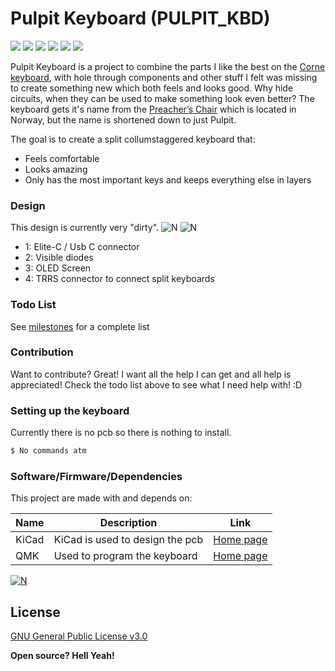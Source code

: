# Pulpit Keyboard (PULPIT_KBD)
[![](https://img.shields.io/github/last-commit/MrSnowMonster/PULPIT_KBD.svg)](https://github.com/MrSnowMonster/PULPIT_KBD/commits/master) [![](https://img.shields.io/github/issues-raw/MrSnowMonster/PULPIT_KBD.svg)](https://github.com/MrSnowMonster/PULPIT_KBD/issues) [![](https://img.shields.io/github/issues-pr/MrSnowMonster/PULPIT_KBD.svg)](https://github.com/MrSnowMonster/PULPIT_KBD/pulls) [![](https://img.shields.io/github/contributors/MrSnowMonster/PULPIT_KBD.svg)](https://github.com/MrSnowMonster/PULPIT_KBD/graphs/contributors) ![](https://img.shields.io/github/repo-size/MrSnowMonster/PULPIT_KBD.svg) [![](https://img.shields.io/github/license/MrSnowMonster/PULPIT_KBD.svg)](https://github.com/MrSnowMonster/PULPIT_KBD/blob/master/LICENSE)

Pulpit Keyboard is a project to combine the parts I like the best on the [Corne keyboard](https://github.com/foostan/crkbd), with hole through components and other stuff I felt was missing to create something new which both feels and looks good. Why hide circuits, when they can be used to make something look even better? The keyboard gets it's name from the [Preacher’s Chair](https://en.wikipedia.org/wiki/Preikestolen) which is located in Norway, but the name is shortened  down to just Pulpit.

The goal is to create a split collumstaggered keyboard that:
  - Feels comfortable
  - Looks amazing
  - Only has the most important keys and keeps everything else in layers

### Design
This design is currently very "dirty".
![N](https://raw.githubusercontent.com/MrSnowMonster/PULPIT_KBD/master/hmmmdesign.png)
![N](https://raw.githubusercontent.com/MrSnowMonster/PULPIT_KBD/master/hmmexplained.png)
- 1: Elite-C / Usb C connector
- 2: Visible diodes
- 3: OLED Screen
- 4: TRRS connector to connect split keyboards

### Todo List
See [milestones](https://github.com/MrSnowMonster/PULPIT_KBD/milestones) for a complete list

### Contribution
Want to contribute? Great! I want all the help I can get and all help is appreciated! Check the todo list above to see what I need help with! :D


### Setting up the keyboard

Currently there is no pcb so there is nothing to install.

```sh
$ No commands atm
```

### Software/Firmware/Dependencies
This project are made with and depends on:

| Name | Description | Link |
| ------ | ------ | ------ |
| KiCad | KiCad is used to design the pcb | [Home page](http://kicad-pcb.org/) |
| QMK | Used to program the keyboard | [Home page](https://docs.qmk.fm) |
    
[![N](https://raw.githubusercontent.com/MrSnowMonster/PULPIT_KBD/powered_by_qmk.png)](https://docs.qmk.fm)

License
----

[GNU General Public License v3.0](https://github.com/MrSnowMonster/PULPIT_KBD/blob/master/LICENSE)


**Open source? Hell Yeah!**


